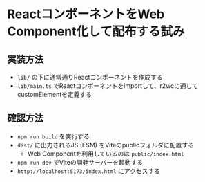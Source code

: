 # ReactコンポーネントをWeb Component化して配布する試み

## 実装方法

- `lib/` の下に通常通りReactコンポーネントを作成する
- `lib/main.ts` でReactコンポーネントをimportして、r2wcに通してcustomElementを定義する

## 確認方法

- `npm run build` を実行する
- `dist/` に出力されるJS (ESM) をViteのpublicフォルダに配置する
  - Web Componentを利用しているのは `public/index.html`
- `npm run dev` でViteの開発サーバーを起動する
- `http://localhost:5173/index.html` にアクセスする
